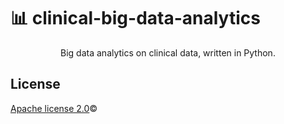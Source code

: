 # 📊 clinical-big-data-analytics
<p align="center">
   Big data analytics on clinical data, written in Python.
</p>

## License

[Apache license 2.0](LICENSE)©

